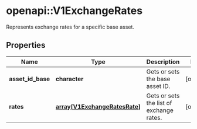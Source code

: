 # openapi::V1ExchangeRates

Represents exchange rates for a specific base asset.

## Properties
Name | Type | Description | Notes
------------ | ------------- | ------------- | -------------
**asset_id_base** | **character** | Gets or sets the base asset ID. | [optional] 
**rates** | [**array[V1ExchangeRatesRate]**](v1.ExchangeRatesRate.md) | Gets or sets the list of exchange rates. | [optional] 


